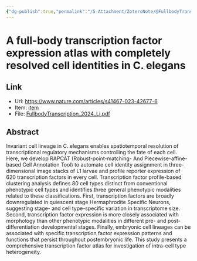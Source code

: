 ```yaml
---
{"dg-publish":true,"permalink":"/5-Attachment/ZoteroNote/@FullbodyTranscription_2024_Li/","title":"A full-body transcription factor expression atlas with completely resolved cell identities in C. elegans"}
---
```


# A full-body transcription factor expression atlas with completely resolved cell identities in C. elegans
## Link
- Url: https://www.nature.com/articles/s41467-023-42677-6
- Item: [item](zotero://select/library/items/DT2V64KS)
- File: [FullbodyTranscription_2024_Li.pdf](zotero://open-pdf/library/items/GH2KDS6G)
## Abstract
Invariant cell lineage in C. elegans enables spatiotemporal resolution of transcriptional regulatory mechanisms controlling the fate of each cell. Here, we develop RAPCAT (Robust-point-matching- And Piecewise-affine-based Cell Annotation Tool) to automate cell identity assignment in three-dimensional image stacks of L1 larvae and profile reporter expression of 620 transcription factors in every cell. Transcription factor profile-based clustering analysis defines 80 cell types distinct from conventional phenotypic cell types and identifies three general phenotypic modalities related to these classifications. First, transcription factors are broadly downregulated in quiescent stage Hermaphrodite Specific Neurons, suggesting stage- and cell type-specific variation in transcriptome size. Second, transcription factor expression is more closely associated with morphology than other phenotypic modalities in different pre- and post-differentiation developmental stages. Finally, embryonic cell lineages can be associated with specific transcription factor expression patterns and functions that persist throughout postembryonic life. This study presents a comprehensive transcription factor atlas for investigation of intra-cell type heterogeneity.